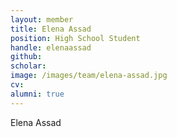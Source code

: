 ```yaml
---
layout: member
title: Elena Assad
position: High School Student
handle: elenaassad
github:
scholar:
image: /images/team/elena-assad.jpg
cv:
alumni: true
---
```


Elena Assad
